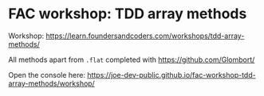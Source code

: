 # FAC workshop: TDD array methods

Workshop: https://learn.foundersandcoders.com/workshops/tdd-array-methods/

All methods apart from ``.flat`` completed with https://github.com/Glombort/

Open the console here: https://joe-dev-public.github.io/fac-workshop-tdd-array-methods/workshop/
